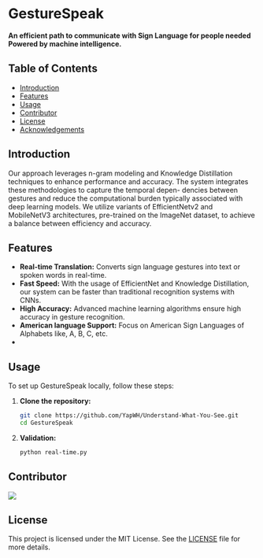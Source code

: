 # GestureSpeak

**An efficient path to communicate with Sign Language for people needed Powered by machine intelligence.**

## Table of Contents
- [Introduction](#introduction)
- [Features](#features)
- [Usage](#usage)
- [Contributor](#contributor)
- [License](#license)
- [Acknowledgements](#acknowledgements)

## Introduction
 Our approach leverages n-gram modeling and Knowledge Distillation techniques to enhance performance and accuracy. The system integrates these methodologies to capture the temporal depen-
dencies between gestures and reduce the computational burden typically associated with deep learning models. We utilize variants of EfficientNetv2 and MobileNetV3 architectures, pre-trained 
on the ImageNet dataset, to achieve a balance between efficiency and accuracy. 

## Features
- **Real-time Translation:** Converts sign language gestures into text or spoken words in real-time.
- **Fast Speed:** With the usage of EfficientNet and Knowledge Distillation, our system can be faster than traditional recognition systems with CNNs.
- **High Accuracy:** Advanced machine learning algorithms ensure high accuracy in gesture recognition.
- **American language Support:** Focus on American Sign Languages of Alphabets like, A, B, C, etc.
- 
## Usage
To set up GestureSpeak locally, follow these steps:

1. **Clone the repository:**
   ```bash
   git clone https://github.com/YapWH/Understand-What-You-See.git
   cd GestureSpeak

2. **Validation:**
   ```bash
   python real-time.py

## Contributor
<a href="https://github.com/YapWH/Understand-What-You-See/graphs/contributors">
  <img src="https://contrib.rocks/image?repo=YapWH/EZAutoMate" />
</a>

## License
This project is licensed under the MIT License. See the [LICENSE](LICENSE) file for more details.
